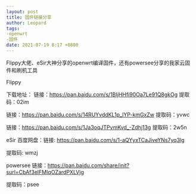 ```yaml
---
layout: post
title: 固件链接分享
author: Leopard
tags: 
-openwrt
-固件
date: 2021-07-19 8:17 +0800
---
```


Flippy大佬、eSir大神分享的openwrt编译固件，还有powersee分享的我家云固件和刷机工具

Flippy

下载地址：
链接：https://pan.baidu.com/s/1BIjHHfi90Oa7Le91Q8gkOg 
提取码：02im

链接：https://pan.baidu.com/s/14RUYvddKL1p_lYP-kmGxZw
提取码：yvwc 

链接：https://pan.baidu.com/s/1Ja3oqJTPvmKvd_-Zdhj13g
提取码：2w5n 

eSir
百度网盘：链接: https://pan.baidu.com/s/1-aQYyxTCaJiveYNs7yq3lg

提取码: wmzj

powersee
链接：https://pan.baidu.com/share/init?surl=CbAf3elFMIqOZardPXLVjg

提取码：psee
